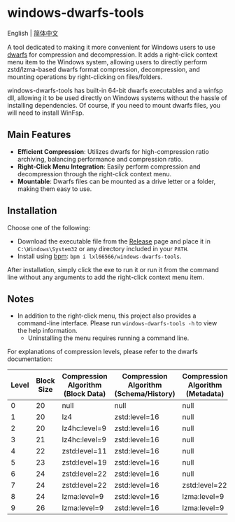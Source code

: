 # windows-dwarfs-tools

English | [简体中文](./README_zh-CN.md)

A tool dedicated to making it more convenient for Windows users to use [dwarfs](https://github.com/mhx/dwarfs) for compression and decompression. It adds a right-click context menu item to the Windows system, allowing users to directly perform zstd/lzma-based dwarfs format compression, decompression, and mounting operations by right-clicking on files/folders.

windows-dwarfs-tools has built-in 64-bit dwarfs executables and a winfsp dll, allowing it to be used directly on Windows systems without the hassle of installing dependencies. Of course, if you need to mount dwarfs files, you will need to install WinFsp.

## Main Features

- **Efficient Compression**: Utilizes dwarfs for high-compression ratio archiving, balancing performance and compression ratio.
- **Right-Click Menu Integration**: Easily perform compression and decompression through the right-click context menu.
- **Mountable**: Dwarfs files can be mounted as a drive letter or a folder, making them easy to use.

## Installation

Choose one of the following:

- Download the executable file from the [Release](https://github.com/lxl66566/windows-dwarfs-tools/releases) page and place it in `C:\Windows\System32` or any directory included in your `PATH`.
- Install using [bpm](https://github.com/lxl66566/bpm): `bpm i lxl66566/windows-dwarfs-tools`.

After installation, simply click the exe to run it or run it from the command line without any arguments to add the right-click context menu item.

## Notes

- In addition to the right-click menu, this project also provides a command-line interface. Please run `windows-dwarfs-tools -h` to view the help information.
  - Uninstalling the menu requires running a command line.

For explanations of compression levels, please refer to the dwarfs documentation:

| Level | Block Size | Compression Algorithm (Block Data) | Compression Algorithm (Schema/History) | Compression Algorithm (Metadata) | Window Size/Step | Inode Order |
| ----- | ---------- | ---------------------------------- | -------------------------------------- | -------------------------------- | ---------------- | ----------- |
| 0     | 20         | null                               | null                                   | null                             | 0 / 0            | none        |
| 1     | 20         | lz4                                | zstd:level=16                          | null                             | 0 / 0            | path        |
| 2     | 20         | lz4hc:level=9                      | zstd:level=16                          | null                             | 0 / 0            | path        |
| 3     | 21         | lz4hc:level=9                      | zstd:level=16                          | null                             | 12 / 1           | similarity  |
| 4     | 22         | zstd:level=11                      | zstd:level=16                          | null                             | 12 / 2           | similarity  |
| 5     | 23         | zstd:level=19                      | zstd:level=16                          | null                             | 12 / 2           | similarity  |
| 6     | 24         | zstd:level=22                      | zstd:level=16                          | null                             | 12 / 3           | nilsimsa    |
| 7     | 24         | zstd:level=22                      | zstd:level=16                          | zstd:level=22                    | 12 / 3           | nilsimsa    |
| 8     | 24         | lzma:level=9                       | zstd:level=16                          | lzma:level=9                     | 12 / 4           | nilsimsa    |
| 9     | 26         | lzma:level=9                       | zstd:level=16                          | lzma:level=9                     | 12 / 4           | nilsimsa    |
